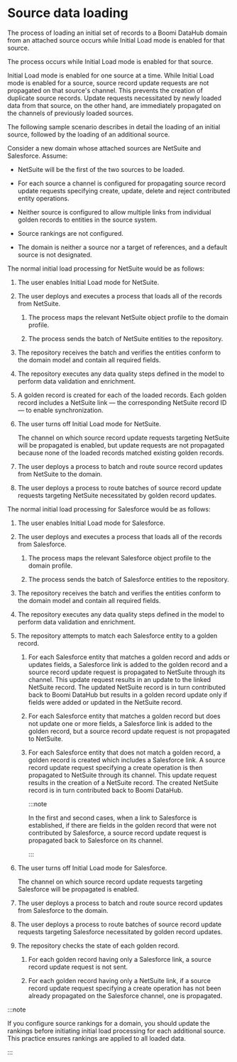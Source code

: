 # Source data loading

<head>
  <meta name="guidename" content="DataHub"/>
  <meta name="context" content="GUID-89bcf551-f9c8-4e37-a993-65afc9dcf7f7"/>
</head>


The process of loading an initial set of records to a Boomi DataHub domain from an attached source occurs while Initial Load mode is enabled for that source.

The process occurs while Initial Load mode is enabled for that source.

Initial Load mode is enabled for one source at a time. While Initial Load mode is enabled for a source, source record update requests are not propagated on that source's channel. This prevents the creation of duplicate source records. Update requests necessitated by newly loaded data from that source, on the other hand, are immediately propagated on the channels of previously loaded sources.

The following sample scenario describes in detail the loading of an initial source, followed by the loading of an additional source.

Consider a new domain whose attached sources are NetSuite and Salesforce. Assume:

- NetSuite will be the first of the two sources to be loaded.

- For each source a channel is configured for propagating source record update requests specifying create, update, delete and reject contributed entity operations.

- Neither source is configured to allow multiple links from individual golden records to entities in the source system.

- Source rankings are not configured.

- The domain is neither a source nor a target of references, and a default source is not designated.

The normal initial load processing for NetSuite would be as follows:

1. The user enables Initial Load mode for NetSuite.

2. The user deploys and executes a process that loads all of the records from NetSuite.
    1. The process maps the relevant NetSuite object profile to the domain profile.

    2. The process sends the batch of NetSuite entities to the repository.

3. The repository receives the batch and verifies the entities conform to the domain model and contain all required fields.

4. The repository executes any data quality steps defined in the model to perform data validation and enrichment.

5. A golden record is created for each of the loaded records. Each golden record includes a NetSuite link — the corresponding NetSuite record ID — to enable synchronization.

6. The user turns off Initial Load mode for NetSuite.

   The channel on which source record update requests targeting NetSuite will be propagated is enabled, but update requests are not propagated because none of the loaded records matched existing golden records.

7. The user deploys a process to batch and route source record updates from NetSuite to the domain.

8. The user deploys a process to route batches of source record update requests targeting NetSuite necessitated by golden record updates.

The normal initial load processing for Salesforce would be as follows:

1. The user enables Initial Load mode for Salesforce.

2. The user deploys and executes a process that loads all of the records from Salesforce.
    1. The process maps the relevant Salesforce object profile to the domain profile.

    2. The process sends the batch of Salesforce entities to the repository.

3. The repository receives the batch and verifies the entities conform to the domain model and contain all required fields.

4. The repository executes any data quality steps defined in the model to perform data validation and enrichment.

5. The repository attempts to match each Salesforce entity to a golden record.
    1. For each Salesforce entity that matches a golden record and adds or updates fields, a Salesforce link is added to the golden record and a source record update request is propagated to NetSuite through its channel. This update request results in an update to the linked NetSuite record. The updated NetSuite record is in turn contributed back to Boomi DataHub but results in a golden record update only if fields were added or updated in the NetSuite record.

    2. For each Salesforce entity that matches a golden record but does not update one or more fields, a Salesforce link is added to the golden record, but a source record update request is not propagated to NetSuite.

    3. For each Salesforce entity that does not match a golden record, a golden record is created which includes a Salesforce link. A source record update request specifying a create operation is then propagated to NetSuite through its channel. This update request results in the creation of a NetSuite record. The created NetSuite record is in turn contributed back to Boomi DataHub.

        :::note
        
        In the first and second cases, when a link to Salesforce is established, if there are fields in the golden record that were not contributed by Salesforce, a source record update request is propagated back to Salesforce on its channel.

        :::

6. The user turns off Initial Load mode for Salesforce.

   The channel on which source record update requests targeting Salesforce will be propagated is enabled.

7. The user deploys a process to batch and route source record updates from Salesforce to the domain.

8. The user deploys a process to route batches of source record update requests targeting Salesforce necessitated by golden record updates.

9. The repository checks the state of each golden record.
    1. For each golden record having only a Salesforce link, a source record update request is not sent.

    2. For each golden record having only a NetSuite link, if a source record update request specifying a create operation has not been already propagated on the Salesforce channel, one is propagated.

:::note

If you configure source rankings for a domain, you should update the rankings before initiating initial load processing for each additional source. This practice ensures rankings are applied to all loaded data.

:::